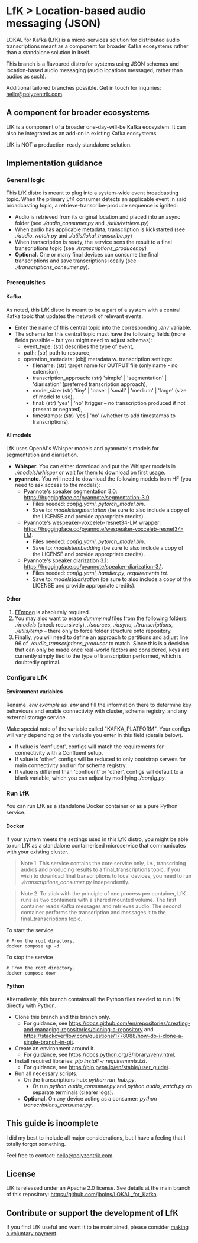 # LfK > Location-based audio messaging (JSON)
LOKAL for Kafka (LfK) is a micro-services solution for distributed audio transcriptions meant as a component for broader Kafka ecosystems rather than a standalone solution in itself.

This branch is a flavoured distro for systems using JSON schemas and location-based audio messaging (audio locations messaged, rather than audios as such).

Additional tailored branches possible. Get in touch for inquiries: hello@polyzentrik.com. 

## A component for broader ecosystems
LfK is a component of a broader one-day-will-be Kafka ecosystem. It can also be integrated as an add-on in existing Kafka ecosystems.

LfK is NOT a production-ready standalone solution.

## Implementation guidance

### General logic

This LfK distro is meant to plug into a system-wide event broadcasting topic. When the primary LfK consumer detects an applicable event in said broadcasting topic, a retrieve-transcribe-produce sequence is ignited:
* Audio is retrieved from its original location and placed into an async folder (see *./audio_consumer.py* and *./utils/retrieve.py*)
* When audio has applicable metadata, transcription is kickstarted (see *./audio_watch.py* and *./utils/lokal_transcribe.py*)
* When transcription is ready, the service sens the result to a final transcriptions topic (see *./transcriptions_producer.py*)
* **Optional.** One or many final devices can consume the final transcriptions and save transcriptions locally (see *./transcriptions_consumer.py*).

### Prerequisites
#### Kafka
As noted, this LfK distro is meant to be a part of a system with a central Kafka topic that updates the network of relevant events.
* Enter the name of this central topic into the corresponding *.env* variable.
* The schema for this central topic must have the following fields (more fields possible – but you might need to adjust schemas):
  * event_type: (str) describes the type of event,
  * path: (str) path to resource,
  * operation_metadata: (obj) metadata w. transcription settings:
    * filename: (str) target name for OUTPUT file (only name - no extension),
    * transcription_approach: (str) 'simple' | 'segmentation' | 'diarisation' (preferred transcription approach),
    * model_size: (str) 'tiny' | 'base' | 'small' | 'medium' | 'large' (size of model to use),
    * final: (str) 'yes' | 'no' (trigger – no transcription produced if not present or negated),
    * timestamps: (str) 'yes | 'no' (whether to add timestamps to transcriptions).

#### AI models
LfK uses OpenAI's Whisper models and pyannote's models for segmentation and diarisation.
* **Whisper.** You can either download and put the Whisper models in *./models/whisper* or wait for them to download on first usage.
* **pyannote.** You will need to download the following models from HF (you need to ask access to the models):
  * Pyannote's speaker segmentation 3.0: https://huggingface.co/pyannote/segmentation-3.0.
    * Files needed: *config.yaml*, *pytorch_model.bin*.
    * Save to: *models\segmentation* (be sure to also include a copy of the LICENSE and provide appropriate credits).
  * Pyannote's wespeaker-voxceleb-resnet34-LM wrapper: https://huggingface.co/pyannote/wespeaker-voxceleb-resnet34-LM.
    * Files needed: *config.yaml*, *pytorch_model.bin*.
    * Save to: *models\embedding* (be sure to also include a copy of the LICENSE and provide appropriate credits).
  * Pyannote's speaker diarization 3.1: https://huggingface.co/pyannote/speaker-diarization-3.1.
    * Files needed: *config.yaml*, *handler.py*, *requirements.txt*.
    * Save to: *models\diarization* (be sure to also include a copy of the LICENSE and provide appropriate credits).

#### Other
1. [FFmpeg](https://www.ffmpeg.org/) is absolutely required.
2. You may also want to erase *dummy.md* files from the following folders: *./models* (check recursively), *./sources*, *./async*, *./transcriptions*, *./utils/temp* – there only to force folder structure onto repository.
3. Finally, you will need to define an approach to partitions and adjust line 96 of *./audio_transcriptions_producer* to match. Since this is a decision that can only be made once real-world factors are considered, keys are currently simply tied to the type of transcription performed, which is doubtedly optimal.

### Configure LfK

#### Environment variables
Rename *.env.example* as *.env* and fill the information there to determine key behaviours and enable connectivity with cluster, schema registry, and any external storage service.

Make special note of the variable called "KAFKA_PLATFORM". Your configs will vary depending on the variable you enter in this field (details below).
* If value is 'confluent', configs will match the requirements for connectivity with a Confluent setup.
* If value is 'other', configs will be reduced to only bootstrap servers for main connectivity and url for schema registry:
* If value is different than 'confluent' or 'other', configs will default to a blank variable, which you can adjust by modifying *./config.py*.

### Run LfK
You can run LfK as a standalone Docker container or as a pure Python service.

#### Docker
If your system meets the settings used in this LfK distro, you might be able to run LfK as a standalone containerised microservice that communicates with your existing cluster. 

> Note 1. This service contains the core service only, i.e., transcribing audios and producing results to a final_transcriptions topic. if you wish to download final transcriptions to local devices, you need to run *./transcriptions_consumer.py* independently.

> Note 2. To stick with the principle of one process per container, LfK runs as two containers with a shared mounted volume. The first container reads Kafka messages and retrieves audio. The second container performs the transcription and messages it to the final_transcriptions topic.

To start the service:

```
# From the root directory.
docker compose up -d
```

To stop the service

```
# From the root directory.
docker compose down
```


#### Python
Alternatively, this branch contains all the Python files needed to run LfK directly with Python.

* Clone this branch and this branch only.
  * For guidance, see https://docs.github.com/en/repositories/creating-and-managing-repositories/cloning-a-repository and https://stackoverflow.com/questions/1778088/how-do-i-clone-a-single-branch-in-git.
* Create an environment around it.
  * For guidance, see https://docs.python.org/3/library/venv.html.
* Install required libraries: *pip install -r requirements.txt*.
  * For guidance, see https://pip.pypa.io/en/stable/user_guide/.
* Run all necessary scripts.
    * On the transcriptions hub: *python run_hub.py*.
      * Or run *python audio_consumer.py* and *python audio_watch.py* on separate terminals (clearer logs).
    * **Optional.** On any device acting as a consumer: *python transcriptions_consumer.py*.

## This guide is incomplete
I did my best to include all major considerations, but I have a feeling that I totally forgot something.

Feel free to contact: hello@polyzentrik.com.

## License
LfK is released under an Apache 2.0 license. See details at the main branch of this repository: https://github.com/jbolns/LOKAL_for_Kafka.

## Contribute or support the development of LfK
If you find LfK useful and want it to be maintained, please consider [making a voluntary payment](https://www.polyzentrik.com/help-us-help/).